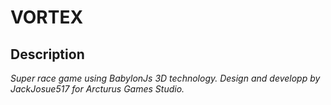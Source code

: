 # VORTEX

## Description

_Super race game using BabylonJs 3D technology. Design and developp by JackJosue517 for Arcturus Games Studio._
